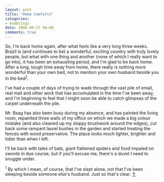 ```yaml
---
layout: post
title: "Home Comforts"
categories:
- mumblings
date: 2006-09-27 00:00
comments: true
---
```


<p>So, I'm back home again, after what feels like a very long three weeks. Brazil is (and continues to be) a wonderful, exciting country with truly lovely people, but what with one thing and another (none of which I really want to go into), it has been an exhausting period, and I'm glad to be back home. After a long, tough time away from home, there really is nothing more wonderful than your own bed, not to mention your own husband beside you in the bed<sup id="r1-270906"><a href="#f1-270906">1</a></sup>.</p>

<p>I've had a couple of days of trying to wade through the vast pile of email, real mail and other work that has accumulated in the time I've been away, and I'm beginning to feel that I might soon be able to catch glimpses of the carpet underneath the pile.</p>

<p>Mr. Bsag has also been busy during my absence, and has painted the living room, repainted three walls of my office on which we made a big colour mistake (and also cleaned up my sloppy brushwork around the edges), cut back some rampant laurel bushes in the garden and started treating the fences with wood preservative. The place looks much lighter, brighter and tidier than when I left.</p>

<p>I'll be back with tales of bats, giant flattened spiders and food impaled on swords in due course, but if you'll excuse me, there's a duvet I need to snuggle under.</p>

<p><sup id="f1-270906">1</sup> By which I mean, of course, that I've slept alone, not that I've been sleeping beside someone else's husband. Just so that's clear. <a href="#r1-270906">&uarr;</a></p>




